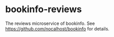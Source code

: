 # bookinfo-reviews

The reviews microservice of bookinfo. See https://github.com/nocalhost/bookinfo for details.
